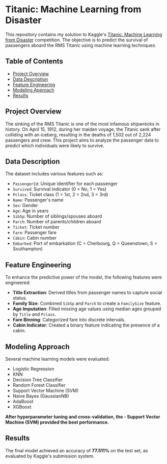 # Titanic: Machine Learning from Disaster

This repository contains my solution to Kaggle's [Titanic: Machine Learning from Disaster](https://www.kaggle.com/competitions/titanic) competition. The objective is to predict the survival of passengers aboard the RMS Titanic using machine learning techniques.

## Table of Contents

- [Project Overview](#project-overview)
- [Data Description](#data-description)
- [Feature Engineering](#feature-engineering)
- [Modeling Approach](#modeling-approach)
- [Results](#results)

## Project Overview

The sinking of the RMS Titanic is one of the most infamous shipwrecks in history. On April 15, 1912, during her maiden voyage, the Titanic sank after colliding with an iceberg, resulting in the deaths of 1,502 out of 2,224 passengers and crew. This project aims to analyze the passenger data to predict which individuals were likely to survive.

## Data Description

The dataset includes various features such as:

- `PassengerId`: Unique identifier for each passenger
- `Survived`: Survival indicator (0 = No, 1 = Yes)
- `Pclass`: Ticket class (1 = 1st, 2 = 2nd, 3 = 3rd)
- `Name`: Passenger's name
- `Sex`: Gender
- `Age`: Age in years
- `SibSp`: Number of siblings/spouses aboard
- `Parch`: Number of parents/children aboard
- `Ticket`: Ticket number
- `Fare`: Passenger fare
- `Cabin`: Cabin number
- `Embarked`: Port of embarkation (C = Cherbourg, Q = Queenstown, S = Southampton)

## Feature Engineering

To enhance the predictive power of the model, the following features were engineered:

- **Title Extraction**: Derived titles from passenger names to capture social status.
- **Family Size**: Combined `SibSp` and `Parch` to create a `FamilySize` feature.
- **Age Imputation**: Filled missing age values using median ages grouped by `Title` and `Pclass`.
- **Fare Binning**: Categorized fare into discrete intervals.
- **Cabin Indicator**: Created a binary feature indicating the presence of a cabin.

## Modeling Approach

Several machine learning models were evaluated:

- Logistic Regression
- KNN
- Decision Tree Classifier
- Random Forest Classifier
- Support Vector Machine (SVM)
- Naive Bayes (GaussianNB)
- AdaBoost
- XGBoost

**After hyperparameter tuning and cross-validation, the - Support Vector Machine (SVM) provided the best performance.**

## Results

The final model achieved an accuracy of **77.511%** on the test set, as evaluated by Kaggle's submission system.
